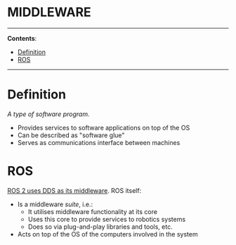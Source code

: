 <h1>MIDDLEWARE</h1>

---

**Contents**:

- [Definition](#definition)
- [ROS](#ros)

---

# Definition
_A type of software program._

- Provides services to software applications on top of the OS
- Can be described as "software glue"
- Serves as communications interface between machines

# ROS
[ROS 2 uses DDS as its middleware](./dds-in-ros2.md). ROS itself:

- Is a middleware _suite_, i.e.:
    - It utilises middleware functionality at its core
    - Uses this core to provide services to robotics systems
    - Does so via plug-and-play libraries and tools, etc.
- Acts on top of the OS of the computers involved in the system